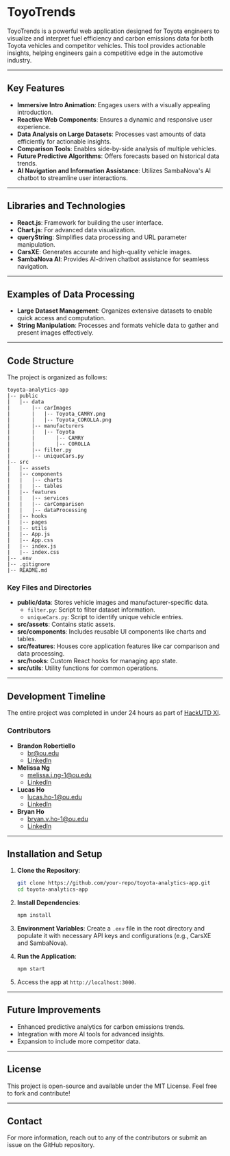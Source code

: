 # ToyoTrends

ToyoTrends is a powerful web application designed for Toyota engineers to visualize and interpret fuel efficiency and carbon emissions data for both Toyota vehicles and competitor vehicles. This tool provides actionable insights, helping engineers gain a competitive edge in the automotive industry.

---

## Key Features

- **Immersive Intro Animation**: Engages users with a visually appealing introduction.
- **Reactive Web Components**: Ensures a dynamic and responsive user experience.
- **Data Analysis on Large Datasets**: Processes vast amounts of data efficiently for actionable insights.
- **Comparison Tools**: Enables side-by-side analysis of multiple vehicles.
- **Future Predictive Algorithms**: Offers forecasts based on historical data trends.
- **AI Navigation and Information Assistance**: Utilizes SambaNova's AI chatbot to streamline user interactions.

---

## Libraries and Technologies

- **React.js**: Framework for building the user interface.
- **Chart.js**: For advanced data visualization.
- **queryString**: Simplifies data processing and URL parameter manipulation.
- **CarsXE**: Generates accurate and high-quality vehicle images.
- **SambaNova AI**: Provides AI-driven chatbot assistance for seamless navigation.

---

## Examples of Data Processing

- **Large Dataset Management**: Organizes extensive datasets to enable quick access and computation.
- **String Manipulation**: Processes and formats vehicle data to gather and present images effectively.

---

## Code Structure

The project is organized as follows:

```
toyota-analytics-app
|-- public
|   |-- data
|       |-- carImages
|       |   |-- Toyota_CAMRY.png
|       |   |-- Toyota_COROLLA.png
|       |-- manufacturers
|       |   |-- Toyota
|       |       |-- CAMRY
|       |       |-- COROLLA
|       |-- filter.py
|       |-- uniqueCars.py
|-- src
|   |-- assets
|   |-- components
|   |   |-- charts
|   |   |-- tables
|   |-- features
|   |   |-- services
|   |   |-- carComparison
|   |   |-- dataProcessing
|   |-- hooks
|   |-- pages
|   |-- utils
|   |-- App.js
|   |-- App.css
|   |-- index.js
|   |-- index.css
|-- .env
|-- .gitignore
|-- README.md
```

### Key Files and Directories

- **public/data**: Stores vehicle images and manufacturer-specific data.
  - `filter.py`: Script to filter dataset information.
  - `uniqueCars.py`: Script to identify unique vehicle entries.
- **src/assets**: Contains static assets.
- **src/components**: Includes reusable UI components like charts and tables.
- **src/features**: Houses core application features like car comparison and data processing.
- **src/hooks**: Custom React hooks for managing app state.
- **src/utils**: Utility functions for common operations.

---

## Development Timeline

The entire project was completed in under 24 hours as part of [HackUTD XI](https://ripple.hackutd.co/).

### Contributors

- **Brandon Robertiello**
   - br@ou.edu
   - [LinkedIn](https://www.linkedin.com/in/brandon-robertiello/)
- **Melissa Ng**
   - melissa.j.ng-1@ou.edu
   - [LinkedIn](https://www.linkedin.com/in/melissa-ng1/)
- **Lucas Ho**
   - lucas.ho-1@ou.edu
   - [LinkedIn](https://www.linkedin.com/in/lucas-t-ho/)
- **Bryan Ho**
   - bryan.v.ho-1@ou.edu
   - [LinkedIn](https://www.linkedin.com/in/bryan-ho-5ba522256/)

---

## Installation and Setup

1. **Clone the Repository**:
   ```bash
   git clone https://github.com/your-repo/toyota-analytics-app.git
   cd toyota-analytics-app
   ```

2. **Install Dependencies**:
   ```bash
   npm install
   ```

3. **Environment Variables**:
   Create a `.env` file in the root directory and populate it with necessary API keys and configurations (e.g., CarsXE and SambaNova).

4. **Run the Application**:
   ```bash
   npm start
   ```

5. Access the app at `http://localhost:3000`.

---

## Future Improvements

- Enhanced predictive analytics for carbon emissions trends.
- Integration with more AI tools for advanced insights.
- Expansion to include more competitor data.

---

## License

This project is open-source and available under the MIT License. Feel free to fork and contribute!

---

## Contact

For more information, reach out to any of the contributors or submit an issue on the GitHub repository.


